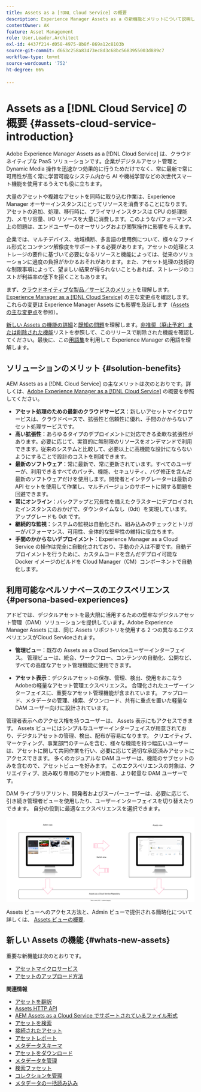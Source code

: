 ```yaml
---
title: Assets as a [!DNL Cloud Service] の概要
description: Experience Manager Assets as a の新機能とメリットについて説明します [!DNL Cloud Service]. 企業向けのクラウドネイティブな PaaS ソリューション。
contentOwner: AK
feature: Asset Management
role: User,Leader,Architect
exl-id: 4437f214-d058-4975-8b8f-869a12c8103b
source-git-commit: d663c258a83473ec8d3c68bc5683955003d889c7
workflow-type: tm+mt
source-wordcount: '752'
ht-degree: 66%

---
```


# Assets as a [!DNL Cloud Service] の概要  {#assets-cloud-service-introduction}

<!-- Need review information from gklebus -->

Adobe Experience Manager Assets as a [!DNL Cloud Service] は、クラウドネイティブな PaaS ソリューションです。企業がデジタルアセット管理と Dynamic Media 操作を迅速かつ効果的に行うためだけでなく、常に最新で常に可用性が高く常に学習可能なシステム内から AI や機械学習などの次世代スマート機能を使用するうえでも役に立ちます。

大量のアセットや複雑なアセットを同時に取り込む作業は、Experience Manager オーサーインスタンスにとってリソースを消費することになります。アセットの追加、処理、移行時に、プライマリインスタンスは CPU の処理能力、メモリ容量、I/O リソースを大量に消費します。このようなパフォーマンス上の問題は、エンドユーザーのオーサリングおよび閲覧操作に影響を与えます。

企業では、マルチデバイス、地域横断、多言語の使用例について、様々なファイル形式とコンテンツ解像度をサポートする必要があります。アセットの処理とストレージの要件に基づいて必要になるリソースと機能によっては、従来のソリューションに過度の負担がかかるおそれがあります。また、アセット処理の技術的な制限事項によって、望ましい結果が得られないこともあれば、ストレージのコストが利益率の低下を招くこともあります。

まず、[クラウドネイティブな製品／サービスのメリット](#solution-benefits)を理解します。[Experience Manager as a [!DNL Cloud Service]](/help/release-notes/aem-cloud-changes.md) の主な変更点を確認します。これらの変更は Experience Manager Assets にも影響を及ぼします（[Assets の主な変更点](/help/assets/assets-cloud-changes.md)を参照）。

[新しい Assets の機能の詳細](#whats-new-assets)と[既知の問題](/help/release-notes/maintenance/latest.md)を理解します。[非推奨（廃止予定）または削除された機能](/help/release-notes/deprecated-removed-features.md)リストを参照して、このリリースで削除された機能を確認してください。最後に、この[用語集](/help/overview/terminology.md)を利用して Experience Manager の用語を理解します。

## ソリューションのメリット {#solution-benefits}

AEM Assets as a [!DNL Cloud Service] の主なメリットは次のとおりです。詳しくは、[Adobe Experience Manager as a [!DNL Cloud Service]](/help/overview/introduction.md) の概要を参照してください。

* **アセット処理のための最新のクラウドサービス**：新しいアセットマイクロサービスは、クラウドベースで、拡張性と信頼性に優れ、手間のかからないアセット処理サービスです。
* **高い拡張性**：あらゆるタイプのデプロイメントに対応できる柔軟な拡張性があります。必要に応じて、実質的に無制限のリソースをオンデマンドで利用できます。従来のシステムと比較して、必要以上に高機能な設計にならないようにすることで設計のコストを削減できます。
* **最新のソフトウェア**：常に最新で、常に更新されています。すべてのユーザーが、利用できるすべてのパッチ、機能、セキュリティ、バグ修正を含んだ最新のソフトウェアだけを使用します。開発者とインテグレーターは最新の API セットを使用して作業し、マルチバージョンのサポートに関する問題を回避できます。
* **常にオンライン**：バックアップと冗長性を備えたクラスターにデプロイされたインスタンスのおかげで、ダウンタイムなし（0dt）を実現しています。アップグレードも 0dt です。
* **継続的な監視**：システムの監視は自動化され、組み込みのチェックとトリガーがパフォーマンス、可用性、全体的な堅牢性の維持に役立ちます。
* **手間のかからないデプロイメント**：Experience Manager as a Cloud Service の操作は完全に自動化されており、手動の介入は不要です。自動デプロイメントを行うために、カスタムコードを含んだデプロイ可能な Docker イメージのビルドを Cloud Manager（CM）コンポーネントで自動化します。

## 利用可能なペルソナベースのエクスペリエンス {#persona-based-experiences}

アドビでは、デジタルアセットを最大限に活用するための堅牢なデジタルアセット管理（DAM）ソリューションを提供しています。Adobe Experience Manager Assets には、同じ Assets リポジトリを使用する 2 つの異なるエクスペリエンスがCloud Serviceされます。

* **管理ビュー**：既存の Assets as a Cloud Serviceユーザーインターフェイス。 管理ビューは、統合、ワークフロー、コンテンツの自動化、公開など、すべての高度なアセット管理機能に使用できます。

* **アセット表示**：デジタルアセットの保存、管理、検出、使用をおこなうAdobeの軽量なアセット管理エクスペリエンス。 合理化されたユーザーインターフェイスに、重要なアセット管理機能が含まれています。 アップロード、メタデータの管理、検索、ダウンロード、共有に重点を置いた軽量な DAM ユーザー向けに設計されています。

管理者表示へのアクセス権を持つユーザーは、 Assets 表示にもアクセスできます。 Assets ビューにはシンプルなユーザーインターフェイスが用意されており、デジタルアセットの管理、検出、配布が容易になります。 クリエイティブ、マーケティング、事業部門のチームを含む、様々な機能を持つ幅広いユーザーは、アセットに関して共同作業を行い、必要に応じて適切な承認済みアセットにアクセスできます。 多くのカジュアルな DAM ユーザーは、機能のサブセットのみを含むので、アセットビューを好みます。 このエクスペリエンスの対象は、クリエイティブ、読み取り専用のアセット消費者、より軽量な DAM ユーザーです。

DAM ライブラリアリント、開発者およびスーパーユーザーは、必要に応じて、引き続き管理者ビューを使用したり、ユーザーインターフェイスを切り替えたりできます。 自分の役割に最適なエクスペリエンスを選択できます。

![add-tags](assets/newui-overview.svg)

Assets ビューへのアクセス方法と、Admin ビューで提供される簡略化について詳しくは、 [Assets ビューの概要](/help/assets/assets-view-introduction.md).

## 新しい Assets の機能 {#whats-new-assets}

重要な新機能は次のとおりです。

* [アセットマイクロサービス](/help/assets/asset-microservices-overview.md)
* [アセットのアップロード方法](/help/assets/add-assets.md)

**関連情報**

* [アセットを翻訳](translate-assets.md)
* [Assets HTTP API](mac-api-assets.md)
* [AEM Assets as a Cloud Service でサポートされているファイル形式](file-format-support.md)
* [アセットを検索](search-assets.md)
* [接続されたアセット](use-assets-across-connected-assets-instances.md)
* [アセットレポート](asset-reports.md)
* [メタデータスキーマ](metadata-schemas.md)
* [アセットをダウンロード](download-assets-from-aem.md)
* [メタデータを管理](manage-metadata.md)
* [検索ファセット](search-facets.md)
* [コレクションを管理](manage-collections.md)
* [メタデータの一括読み込み](metadata-import-export.md)
